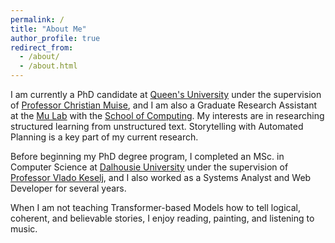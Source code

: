 ```yaml
---
permalink: /
title: "About Me"
author_profile: true
redirect_from: 
  - /about/
  - /about.html
---
```


I am currently a PhD candidate at [Queen's University](https://www.queensu.ca/) under the supervision of [Professor Christian Muise](https://www.haz.ca/), and I am also a Graduate Research Assistant at the [Mu Lab](https://mulab.ai/) with the [School of Computing](https://www.cs.queensu.ca/). My interests are in researching structured learning from unstructured text. Storytelling with Automated Planning is a key part of my current research. 

Before beginning my PhD degree program, I completed an MSc. in Computer Science at [Dalhousie University](https://www.dal.ca/) under the supervision of [Professor Vlado Keselj](https://web.cs.dal.ca/~vlado/), and I also worked as a Systems Analyst and Web Developer for several years. 

When I am not teaching Transformer-based Models how to tell logical, coherent, and believable stories, I enjoy reading, painting, and listening to music.